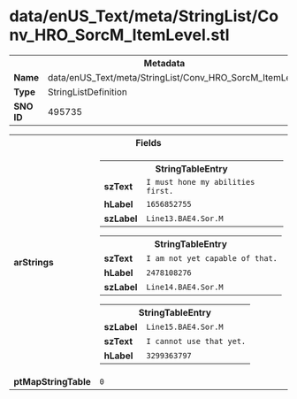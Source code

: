 <h1>data/enUS_Text/meta/StringList/Conv_HRO_SorcM_ItemLevel.stl</h1><table><tr><th colspan="100%">Metadata</th></tr><tr><td><b>Name</b></td><td>data/enUS_Text/meta/StringList/Conv_HRO_SorcM_ItemLevel.stl</td></tr><tr><td><b>Type</b></td><td>StringListDefinition</td></tr><tr><td><b>SNO ID</b></td><td>495735</td></tr></table>

<table><tr><th colspan="100%">Fields</th></tr><tr><td><b>arStrings</b></td><td><table><tr><th colspan="100%">StringTableEntry</th></tr><tr><td><b>szText</b></td><td><code>I must hone my abilities first.</code></td></tr><tr><td><b>hLabel</b></td><td><code>1656852755</code></td></tr><tr><td><b>szLabel</b></td><td><code>Line13.BAE4.Sor.M</code></td></tr></table>


<table><tr><th colspan="100%">StringTableEntry</th></tr><tr><td><b>szText</b></td><td><code>I am not yet capable of that.</code></td></tr><tr><td><b>hLabel</b></td><td><code>2478108276</code></td></tr><tr><td><b>szLabel</b></td><td><code>Line14.BAE4.Sor.M</code></td></tr></table>


<table><tr><th colspan="100%">StringTableEntry</th></tr><tr><td><b>szLabel</b></td><td><code>Line15.BAE4.Sor.M</code></td></tr><tr><td><b>szText</b></td><td><code>I cannot use that yet.</code></td></tr><tr><td><b>hLabel</b></td><td><code>3299363797</code></td></tr></table>


</td></tr><tr><td><b>ptMapStringTable</b></td><td><code>0</code></td></tr></table>

